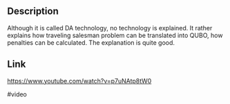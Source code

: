 ## Description
Although it is called DA technology, no technology is explained. It rather explains how traveling salesman problem can be translated into QUBO, how penalties can be calculated. The explanation is quite good.

## Link
https://www.youtube.com/watch?v=p7uNAtp8tW0

#video
